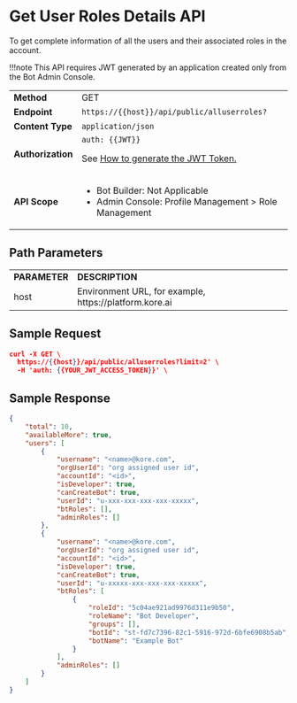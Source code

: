 # Get User Roles Details API

To get complete information of all the users and their associated roles in the account.


!!!note
    This API requires JWT generated by an application created only from the Bot Admin Console.


<table>
  <tr>
   <td><strong>Method</strong>
   </td>
   <td>GET
   </td>
  </tr>
  <tr>
   <td><strong>Endpoint</strong>
   </td>
   <td><code>https://{{host}}/api/public/alluserroles?</code>
   </td>
  </tr>
  <tr>
   <td><strong>Content Type</strong>
   </td>
   <td><code>application/json</code>
   </td>
  </tr>
  <tr>
   <td><strong>Authorization</strong>
   </td>
   <td><code>auth: {{JWT}}</code>
<p>
See <a href="../api-introduction/#generating-the-jwt-token">How to generate the JWT Token.</a>
   </td>
  </tr>
  <tr>
   <td><strong>API Scope</strong>
   </td>
   <td>
<ul>

<li>Bot Builder: Not Applicable

<li>Admin Console: Profile Management > Role Management
</li>
</ul>
   </td>
  </tr>
</table>


 


## Path Parameters


<table>
  <tr>
   <td><strong>PARAMETER</strong>
   </td>
   <td><strong>DESCRIPTION</strong>
   </td>
  </tr>
  <tr>
   <td>host
   </td>
   <td>Environment URL, for example, https://platform.kore.ai
   </td>
  </tr>
</table>


 


## Sample Request


```json
curl -X GET \   
  https://{{host}}/api/public/alluserroles?limit=2' \
  -H 'auth: {{YOUR_JWT_ACCESS_TOKEN}}' \
```


 


## Sample Response


```json
{
    "total": 10,
    "availableMore": true,
    "users": [
        {
            "username": "<name>@kore.com",
            "orgUserId": "org assigned user id",
            "accountId": "<id>",
            "isDeveloper": true,
            "canCreateBot": true,
            "userId": "u-xxx-xxx-xxx-xxx-xxxxx",
            "btRoles": [],
            "adminRoles": []
        },
        {
            "username": "<name>@kore.com",
            "orgUserId": "org assigned user id",
            "accountId": "<id>",
            "isDeveloper": true,
            "canCreateBot": true,
            "userId": "u-xxxxx-xxx-xxx-xxx-xxxxx",
            "btRoles": [
                {
                    "roleId": "5c04ae921ad9976d311e9b50",
                    "roleName": "Bot Developer",
                    "groups": [],
                    "botId": "st-fd7c7396-82c1-5916-972d-6bfe6908b5ab",
                    "botName": "Example Bot"
                }
            ],
            "adminRoles": []
        }
    ]
}
```